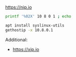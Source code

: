 https://nip.io

```bash
printf '%02X' 10 8 0 1 ; echo
```

```bash
apt install syslinux-utils
gethostip -x 10.8.0.1
```

Additional:
* https://xip.io
